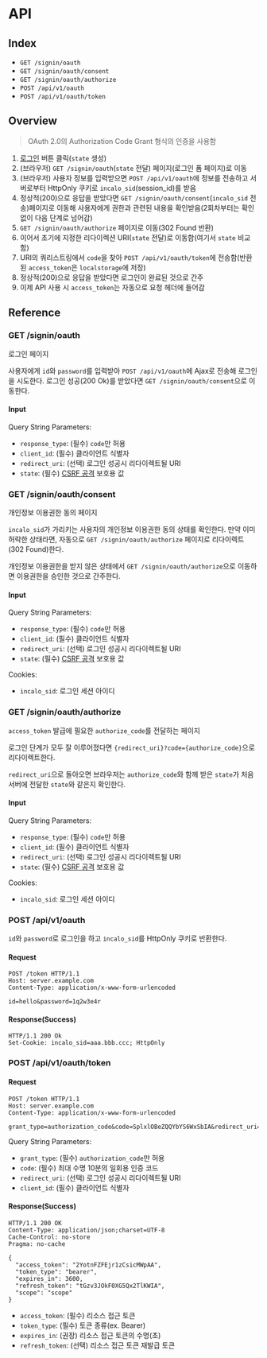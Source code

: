 # API

## Index

- `GET /signin/oauth`
- `GET /signin/oauth/consent`
- `GET /signin/oauth/authorize`
- `POST /api/v1/oauth`
- `POST /api/v1/oauth/token`

## Overview

> OAuth 2.0의 Authorization Code Grant 형식의 인증을 사용함

1. [로그인]() 버튼 클릭(`state` 생성)
2. (브라우저) `GET /signin/oauth`(`state` 전달) 페이지(로그인 폼 페이지)로 이동
3. (브라우저) 사용자 정보를 입력받으면 `POST /api/v1/oauth`에 정보를 전송하고 서버로부터 HttpOnly 쿠키로 `incalo_sid`(session_id)를 받음
4. 정상적(200)으로 응답을 받았다면 `GET /signin/oauth/consent`(`incalo_sid` 전송)페이지로 이동해 사용자에게 권한과 관련된 내용을 확인받음(2회차부터는 확인 없이 다음 단계로 넘어감)
5. `GET /signin/oauth/authorize` 페이지로 이동(302 Found 반환)
6. 이어서 초기에 지정한 리다이렉션 URI(`state` 전달)로 이동함(여기서 `state` 비교함)
7. URI의 쿼리스트링에서 `code`을 찾아 `POST /api/v1/oauth/token`에 전송함(반환된 `access_token`은 `localstorage`에 저장)
8. 정상적(200)으로 응답을 받았다면 로그인이 완료된 것으로 간주
9. 이제 API 사용 시 `access_token`는 자동으로 요청 헤더에 들어감

## Reference

### GET /signin/oauth

로그인 페이지

사용자에게 `id`와 `password`를 입력받아 `POST /api/v1/oauth`에 Ajax로 전송해 로그인을 시도한다.
로그인 성공(200 Ok)를 받았다면 `GET /signin/oauth/consent`으로 이동한다.

#### Input

Query String Parameters:

- `response_type`: (필수) `code`만 허용
- `client_id`: (필수) 클라이언트 식별자
- `redirect_uri`: (선택) 로그인 성공시 리다이렉트될 URI
- `state`: (필수) [CSRF 공격](https://en.wikipedia.org/wiki/Cross-site_request_forgery) 보호용 값

### GET /signin/oauth/consent

개인정보 이용권한 동의 페이지

`incalo_sid`가 가리키는 사용자의 개인정보 이용권한 동의 상태를 확인한다.
만약 이미 허락한 상태라면, 자동으로 `GET /signin/oauth/authorize` 페이지로 리다이렉트(302 Found)한다.

개인정보 이용권한을 받지 않은 상태에서 `GET /signin/oauth/authorize`으로 이동하면 이용권한을 승인한 것으로 간주한다.

#### Input

Query String Parameters:

- `response_type`: (필수) `code`만 허용
- `client_id`: (필수) 클라이언트 식별자
- `redirect_uri`: (선택) 로그인 성공시 리다이렉트될 URI
- `state`: (필수) [CSRF 공격](https://en.wikipedia.org/wiki/Cross-site_request_forgery) 보호용 값

Cookies:

- `incalo_sid`: 로그인 세션 아이디

### GET /signin/oauth/authorize

`access_token` 발급에 필요한 `authorize_code`를 전달하는 페이지

로그인 단계가 모두 잘 이루어졌다면 `{redirect_uri}?code={authorize_code}`으로 리다이렉트한다.

`redirect_uri`으로 돌아오면 브라우저는 `authorize_code`와 함께 받은 `state`가 처음 서버에 전달한 `state`와 같은지 확인한다.

#### Input

Query String Parameters:

- `response_type`: (필수) `code`만 허용
- `client_id`: (필수) 클라이언트 식별자
- `redirect_uri`: (선택) 로그인 성공시 리다이렉트될 URI
- `state`: (필수) [CSRF 공격](https://en.wikipedia.org/wiki/Cross-site_request_forgery) 보호용 값

Cookies:

- `incalo_sid`: 로그인 세션 아이디

### POST /api/v1/oauth

`id`와 `password`로 로그인을 하고 `incalo_sid`를 HttpOnly 쿠키로 반환한다.

#### Request

```text
POST /token HTTP/1.1
Host: server.example.com
Content-Type: application/x-www-form-urlencoded

id=hello&password=1q2w3e4r
```

#### Response(Success)

```text
HTTP/1.1 200 Ok
Set-Cookie: incalo_sid=aaa.bbb.ccc; HttpOnly
```

### POST /api/v1/oauth/token

#### Request

```text
POST /token HTTP/1.1
Host: server.example.com
Content-Type: application/x-www-form-urlencoded

grant_type=authorization_code&code=SplxlOBeZQQYbYS6WxSbIA&redirect_uri=https%3A%2F%2Fclient%2Eexample%2Ecom%2Fcb
```

Query String Parameters:

- `grant_type`: (필수) `authorization_code`만 허용
- `code`: (필수) 최대 수명 10분의 일회용 인증 코드
- `redirect_uri`: (선택) 로그인 성공시 리다이렉트될 URI
- `client_id`: (필수) 클라이언트 식별자

#### Response(Success)

```text
HTTP/1.1 200 OK
Content-Type: application/json;charset=UTF-8
Cache-Control: no-store
Pragma: no-cache

{
  "access_token": "2YotnFZFEjr1zCsicMWpAA",
  "token_type": "bearer",
  "expires_in": 3600,
  "refresh_token": "tGzv3JOkF0XG5Qx2TlKWIA",
  "scope": "scope"
}
```

- `access_token`: (필수) 리소스 접근 토큰
- `token_type`: (필수) 토큰 종류(ex. Bearer)
- `expires_in`: (권장) 리소스 접근 토큰의 수명(초)
- `refresh_token`: (선택) 리소스 접근 토큰 재발급 토큰
